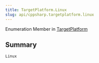 ```yaml
---
title: TargetPlatform.Linux
slug: api/cppsharp.targetplatform.linux
---
```

Enumeration Member in [TargetPlatform](/api/cppsharp/targetplatform)

## Summary



```csharp
Linux
```

